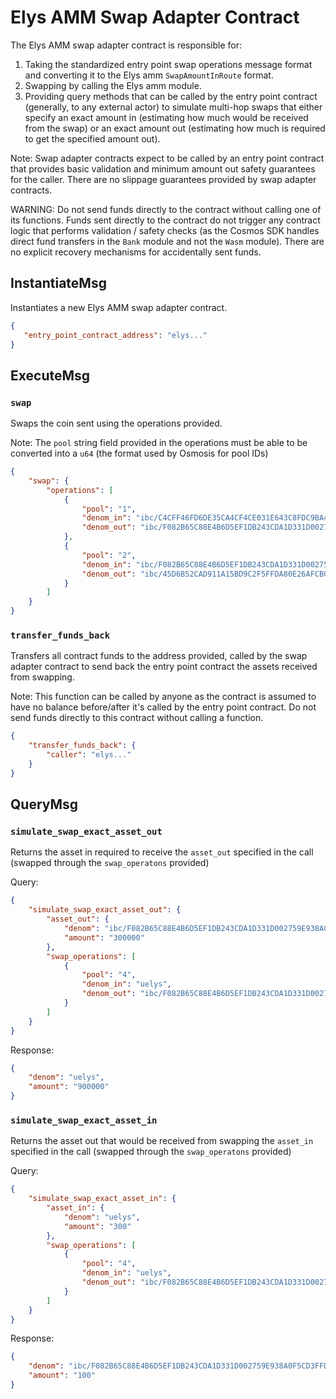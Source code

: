 # Elys AMM Swap Adapter Contract

The Elys AMM swap adapter contract is responsible for:
1. Taking the standardized entry point swap operations message format and converting it to the Elys amm `SwapAmountInRoute` format.
2. Swapping by calling the Elys amm module.
3. Providing query methods that can be called by the entry point contract (generally, to any external actor) to simulate multi-hop swaps that either specify an exact amount in (estimating how much would be received from the swap) or an exact amount out (estimating how much is required to get the specified amount out).

Note: Swap adapter contracts expect to be called by an entry point contract that provides basic validation and minimum amount out safety guarantees for the caller. There are no slippage guarantees provided by swap adapter contracts.

WARNING: Do not send funds directly to the contract without calling one of its functions. Funds sent directly to the contract do not trigger any contract logic that performs validation / safety checks (as the Cosmos SDK handles direct fund transfers in the `Bank` module and not the `Wasm` module). There are no explicit recovery mechanisms for accidentally sent funds.

## InstantiateMsg

Instantiates a new Elys AMM swap adapter contract.

``` json
{
   "entry_point_contract_address": "elys..."
}
```

## ExecuteMsg

### `swap`

Swaps the coin sent using the operations provided.

Note: The `pool` string field provided in the operations must be able to be converted into a `u64` (the format used by Osmosis for pool IDs)

``` json
{
    "swap": {
        "operations": [
            {
                "pool": "1",
                "denom_in": "ibc/C4CFF46FD6DE35CA4CF4CE031E643C8FDC9BA4B99AE598E9B0ED98FE3A2319F9",
                "denom_out": "ibc/F082B65C88E4B6D5EF1DB243CDA1D331D002759E938A0F5CD3FFDC5D53B3E349"
            },
            {
                "pool": "2",
                "denom_in": "ibc/F082B65C88E4B6D5EF1DB243CDA1D331D002759E938A0F5CD3FFDC5D53B3E349",
                "denom_out": "ibc/45D6B52CAD911A15BD9C2F5FFDA80E26AFCB05C7CD520070790ABC86D2B24229"
            }
        ]
    }
}
```

### `transfer_funds_back`

Transfers all contract funds to the address provided, called by the swap adapter contract to send back the entry point contract the assets received from swapping.

Note: This function can be called by anyone as the contract is assumed to have no balance before/after it's called by the entry point contract. Do not send funds directly to this contract without calling a function.

``` json
{
    "transfer_funds_back": {
        "caller": "elys..."
    }
}
```

## QueryMsg

### `simulate_swap_exact_asset_out`

Returns the asset in required to receive the `asset_out` specified in the call (swapped through the `swap_operatons` provided)

Query:
``` json
{
    "simulate_swap_exact_asset_out": {
        "asset_out": {
            "denom": "ibc/F082B65C88E4B6D5EF1DB243CDA1D331D002759E938A0F5CD3FFDC5D53B3E349",
            "amount": "300000"
        },
        "swap_operations": [
            {
                "pool": "4",
                "denom_in": "uelys",
                "denom_out": "ibc/F082B65C88E4B6D5EF1DB243CDA1D331D002759E938A0F5CD3FFDC5D53B3E349"
            }
        ]
    }
}
```

Response:
``` json
{
    "denom": "uelys",
    "amount": "900000"
}
```

### `simulate_swap_exact_asset_in`

Returns the asset out that would be received from swapping the `asset_in` specified in the call (swapped through the `swap_operatons` provided)

Query:
``` json
{
    "simulate_swap_exact_asset_in": {
        "asset_in": {
            "denom": "uelys",
            "amount": "300"
        },
        "swap_operations": [
            {
                "pool": "4",
                "denom_in": "uelys",
                "denom_out": "ibc/F082B65C88E4B6D5EF1DB243CDA1D331D002759E938A0F5CD3FFDC5D53B3E349"
            }
        ]
    }
}
```

Response:
``` json
{
    "denom": "ibc/F082B65C88E4B6D5EF1DB243CDA1D331D002759E938A0F5CD3FFDC5D53B3E349",
    "amount": "100"
}
```